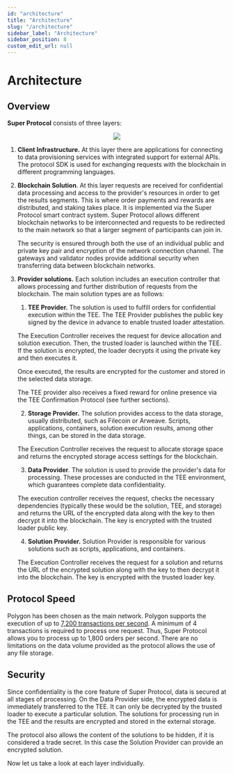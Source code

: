 ```yaml
---
id: "architecture"
title: "Architecture"
slug: "/architecture"
sidebar_label: "Architecture"
sidebar_position: 8
custom_edit_url: null
---
```

# Architecture
## Overview
**Super Protocol** consists of three layers: 

<p align="center">
  <img src={require('./architecture-01.png').default} />
</p>

1. **Client Infrastructure.** At this layer there are applications for connecting to data provisioning services with integrated support for external APIs. The protocol SDK is used for exchanging requests with the blockchain in different programming languages.
2. **Blockchain Solution**. At this layer requests are received for confidential data processing and access to the provider's resources in order to get the results segments. This is where order payments and rewards are distributed, and staking takes place. It is implemented via the Super Protocol smart contract system. Super Protocol allows different blockchain networks to be interconnected and requests to be redirected to the main network so that a larger segment of participants can join in.

   The security is ensured through both the use of an individual public and private key pair and encryption of the network connection channel. The gateways and validator nodes provide additional security when transferring data between blockchain networks.

3. **Provider solutions.** Each solution includes an execution controller that allows processing and further distribution of requests from the blockchain. The main solution types are as follows:
   1. **TEE Provider.** The solution is used to fulfill orders for confidential execution within the TEE. The TEE Provider publishes the public key signed by the device in advance to enable trusted loader attestation.

   The Execution Controller receives the request for device allocation and solution execution. Then, the trusted loader is launched within the TEE. If the solution is encrypted, the loader decrypts it using the private key and then executes it.

   Once executed, the results are encrypted for the customer and stored in the selected data storage.

   The TEE provider also receives a fixed reward for online presence via the TEE Confirmation Protocol (see further sections).

   2. **Storage Provider.** The solution provides access to the data storage, usually distributed, such as Filecoin or Arweave. Scripts, applications, containers, solution execution results, among other things, can be stored in the data storage.

   The Execution Controller receives the request to allocate storage space and returns the encrypted storage access settings for the blockchain.

   3. **Data Provider**. The solution is used to provide the provider's data for processing. These processes are conducted in the TEE environment, which guarantees complete data confidentiality.

   The execution controller receives the request, checks the necessary dependencies (typically these would be the solution, TEE, and storage) and returns the URL of the encrypted data along with the key to then decrypt it into the blockchain. The key is encrypted with the trusted loader public key.

   4. **Solution Provider.** Solution Provider is responsible for various solutions such as scripts, applications, and containers.

   The Execution Controller receives the request for a solution and returns the URL of the encrypted solution along with the key to then decrypt it into the blockchain. The key is encrypted with the trusted loader key.
## Protocol Speed
Polygon has been chosen as the main network. Polygon supports the execution of up to [7,200 transactions per second](https://twitter.com/0xpolygon/status/1283467641076584448?lang=en). A minimum of 4 transactions is required to process one request. Thus, Super Protocol allows you to process up to 1,800 orders per second. There are no limitations on the data volume provided as the protocol allows the use of any file storage.
## Security
Since confidentiality is the core feature of Super Protocol, data is secured at all stages of processing. On the Data Provider side, the encrypted data is immediately transferred to the TEE. It can only be decrypted by the trusted loader to execute a particular solution. The solutions for processing run in the TEE and the results are encrypted and stored in the external storage.

The protocol also allows the content of the solutions to be hidden, if it is considered a trade secret. In this case the Solution Provider can provide an encrypted solution.

Now let us take a look at each layer individually.